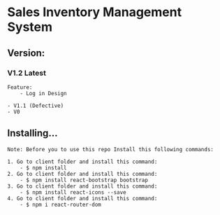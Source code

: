 # Sales Inventory Management System 

## Version: 

### V1.2 Latest
    Feature: 
        - Log in Design

    - V1.1 (Defective)
    - V0 







## Installing...
    Note: Before you to use this repo Install this following commands:

    1. Go to client folder and install this command: 
        - $ npm install
    2. Go to client folder and install this command: 
        - $ npm install react-bootstrap bootstrap
    3. Go to client folder and install this command: 
        - $ npm install react-icons --save
    4. Go to client folder and install this command: 
        - $ npm i react-router-dom
